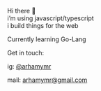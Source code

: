 <p> Hi there 👋 <br/>i’m using javascript/typescript<br/>i build things for the web</p>

<p> Currently learning Go-Lang </p>

<p>Get in touch:</p>
<p> ig: <a href="https://www.instagram.com/arhamymr">@arhamymr </a> </p>
<p> mail: <a href="mailto:arhamymr@gmail.com">arhamymr@gmail.com </a> </p>
